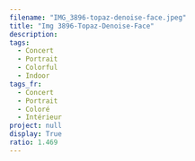 ```yaml
---
filename: "IMG_3896-topaz-denoise-face.jpeg"
title: "Img 3896-Topaz-Denoise-Face"
description:
tags:
  - Concert
  - Portrait
  - Colorful
  - Indoor
tags_fr:
  - Concert
  - Portrait
  - Coloré
  - Intérieur
project: null
display: True
ratio: 1.469
---
```

